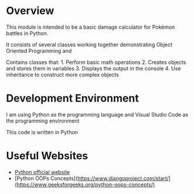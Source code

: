 # Overview

This module is intended to be a basic damage calculator for Pokémon battles in Python.

It consists of several classes working together demonstrating Object Oriented Programming and 

Contains classes that: 
    1. Perform basic math operations
    2. Creates objects and stores them in variables
    3. Displays the output in the console
    4. Use inheritance to construct more complex objects


# Development Environment

I am using Python as the programming language and Visual Studio Code as the programming environment

This code is written in Python


# Useful Websites

* [Python official website](https://www.python.org/)
* [Python OOPs Concepts](https://www.djangoproject.com/start/](https://www.geeksforgeeks.org/python-oops-concepts/)
